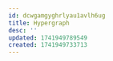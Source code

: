 ```yaml
---
id: dcwgamgyghrlyau1avlh6ug
title: Hypergraph
desc: ''
updated: 1741949789549
created: 1741949733713
---
```


